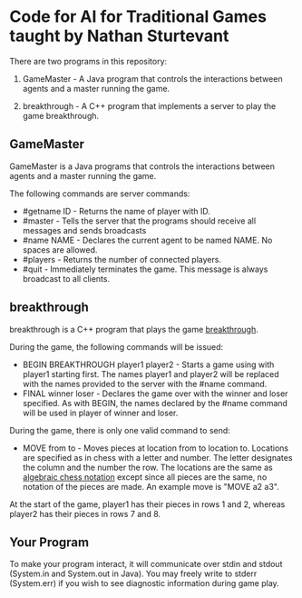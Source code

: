 Code for AI for Traditional Games taught by Nathan Sturtevant
==========================================

There are two programs in this repository:

1. GameMaster - A Java program that controls the interactions between agents and a master running the game.

2. breakthrough - A C++ program that implements a server to play the game breakthrough.


GameMaster
----------
GameMaster is a Java programs that controls the interactions between agents and a master running the game.

The following commands are server commands:
* #getname ID - Returns the name of player with ID.
* #master - Tells the server that the programs should receive all messages and sends broadcasts
* #name NAME - Declares the current agent to be named NAME. No spaces are allowed.
* #players - Returns the number of connected players.
* #quit - Immediately terminates the game. This message is always broadcast to all clients.


breakthrough
------------
breakthrough is a C++ program that plays the game [breakthrough](http://en.wikipedia.org/wiki/Breakthrough_%28board_game%29).

During the game, the following commands will be issued:
* BEGIN BREAKTHROUGH player1 player2 - Starts a game using with player1 starting first. The names player1 and player2 will be replaced with the names provided to the server with the #name command.
* FINAL winner loser - Declares the game over with the winner and loser specified. As with BEGIN, the names declared by the #name command will be used in player of winner and loser.

During the game, there is only one valid command to send:
* MOVE from to - Moves pieces at location from to location to. Locations are specified as in chess with a letter and number. The letter designates the column and the number the row. The locations are the same as [algebraic chess notation](http://en.wikipedia.org/wiki/Algebraic_chess_notation) except since all pieces are the same, no notation of the pieces are made. An example move is "MOVE a2 a3".

At the start of the game, player1 has their pieces in rows 1 and 2, whereas player2 has their pieces in rows 7 and 8.

Your Program
------------
To make your program interact, it will communicate over stdin and stdout (System.in and System.out in Java). You may freely write to stderr (System.err) if you wish to see diagnostic information during game play.
